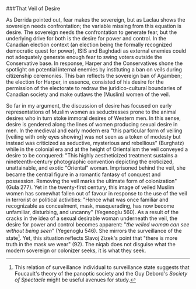 ###That Veil of Desire

As Derrida pointed out, fear makes the sovereign, but as Laclau shows the sovereign needs confrontation; the variable missing from this equation is desire. The sovereign needs the confrontation to generate fear, but the underlying drive for both is the desire for power and control. In the Canadian election context (an election being the formally recognized democratic quest for power), ISIS and Baghdadi as external enemies could not adequately generate enough fear to swing voters outside the Conservative base. In response, Harper and the Conservatives shone the spotlight on potential internal enemies by instituting a ban on veils during citizenship ceremonies. This ban reflects the sovereign ban of Agamben; the election for Harper, in essence, consisted of his desire for the permission of the electorate to redraw the juridico-cultural boundaries of Canadian society and make outlaws the (Muslim) women of the veil.

So far in my argument, the discussion of desire has focused on early representations of Muslim women as seductresses prone to the animal desires who in turn stoke immoral desires of Western men. In this sense, desire is gendered along the lines of women producing sexual desire in men. In the medieval and early modern era "this particular form of veiling [veiling with only eyes showing] was not seen as a token of modesty but instead was criticized as seductive, mysterious and rebellious" (Burghatz) while in the colonial era and at the height of Orientalism the veil conveyed a desire to be conquered: "This highly aestheticized treatment sustains a nineteenth-century photographic convention depicting the eroticized, unattainable, and exotic “Oriental” woman. Imprisoned behind the veil, she became the central ﬁgure in a romantic fantasy of conquest and possession. Removing the veil marks the ultimate form of colonization" (Gula 277). Yet in the twenty-first century, this image of veiled Muslim women has somewhat fallen out of favour in response to the use of the veil in terrorist or political activities: "Hence what was once familiar and recognizable as concealment, mask, masquerading, has now become unfamiliar, disturbing, and uncanny" (Yegenoglu 560). As a result of the cracks in the idea of a sexual desirable woman underneath the veil, the desire for power and control becomes apparent: "_the veiled woman can see without being seen_" (Yegenoglu 546). She mirrors the surveillance of the state[^1]. Yet, this situation reflects Slavoj Zizek's point that "there is more truth in the mask we wear" (92). The niqab does not disguise what the modern sovereign or colonizer seeks, it is what they seek.




 [^1]: This relation of surveillance individual to surveillance state suggests that Foucault's theory of the panoptic society and the Guy Debord's _Society of Spectacle_ might be useful avenues for study.